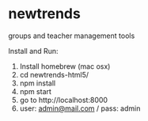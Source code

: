 # newtrends
groups and teacher management tools

Install and Run:
1) Install homebrew (mac osx)
2) cd newtrends-html5/
3) npm install 
4) npm start
5) go to http://localhost:8000
6) user: admin@mail.com / pass: admin

